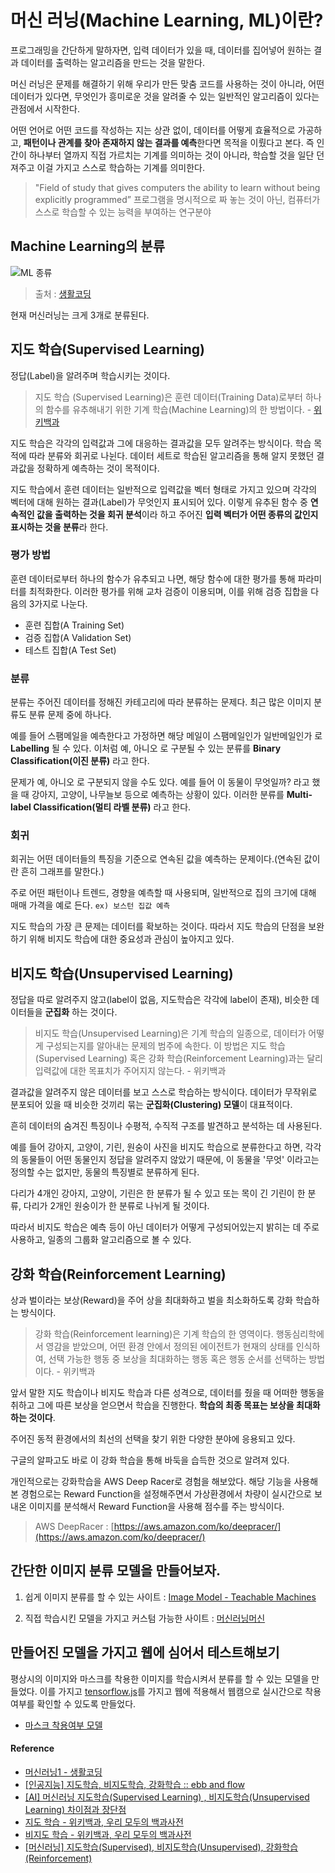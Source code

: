 # 머신 러닝(Machine Learning, ML)이란?

프로그래밍을 간단하게 말하자면, 입력 데이터가 있을 때, 데이터를 집어넣어 원하는 결과 데이터를 출력하는 알고리즘을 만드는 것을 말한다.

머신 러닝은 문제를 해결하기 위해 우리가 만든 맞춤 코드를 사용하는 것이 아니라, 어떤 데이터가 있다면, 무엇인가 흥미로운 것을 알려줄 수 있는 일반적인 알고리즘이 있다는 관점에서 시작한다.

어떤 언어로 어떤 코드를 작성하는 지는 상관 없이, 데이터를 어떻게 효율적으로 가공하고, **패턴이나 관계를 찾아 존재하지 않는 결과를 예측**한다면 목적을 이뤘다고 본다. 즉 인간이 하나부터 열까지 직접 가르치는 기계를 의미하는 것이 아니라, 학습할 것을 일단 던져주고 이걸 가지고 스스로 학습하는 기계를 의미한다.

> "Field of study that gives computers the ability to learn without being explicitly programmed”
프로그램을 명시적으로 짜 놓는 것이 아닌, 컴퓨터가 스스로 학습할 수 있는 능력을 부여하는 연구분야

## Machine Learning의 분류

![ML 종류](https://user-images.githubusercontent.com/24274424/91469635-97729f80-e8ce-11ea-9ee5-264c73e94910.png)


> 출처 : [생활코딩](https://opentutorials.org/course/4548/28934)

현재 머신러닝는 크게 3개로 분류된다.

## 지도 학습(Supervised Learning)

정답(Label)을 알려주며 학습시키는 것이다.

> 지도 학습 (Supervised Learning)은 훈련 데이터(Training Data)로부터 하나의 함수를 유추해내기 위한 기계 학습(Machine Learning)의 한 방법이다. - [위키백과](https://ko.wikipedia.org/wiki/%EC%A7%80%EB%8F%84_%ED%95%99%EC%8A%B5)

지도 학습은 각각의 입력값과 그에 대응하는 결과값을 모두 알려주는 방식이다. 학습 목적에 따라 분류와 회귀로 나뉜다. 데이터 세트로 학습된 알고리즘을 통해 알지 못했던 결과값을 정확하게 예측하는 것이 목적이다.

지도 학습에서 훈련 데이터는 일반적으로 입력값을 벡터 형태로 가지고 있으며 각각의 벡터에 대해 원하는 결과(Label)가 무엇인지 표시되어 있다. 이렇게 유추된 함수 중 **연속적인 값을 출력하는 것을 회귀 분석**이라 하고 주어진 **입력 벡터가 어떤 종류의 값인지 표시하는 것을 분류**라 한다.

### 평가 방법

훈련 데이터로부터 하나의 함수가 유추되고 나면, 해당 함수에 대한 평가를 통해 파라미터를 최적화한다. 이러한 평가를 위해 교차 검증이 이용되며, 이를 위해 검증 집합을 다음의 3가지로 나눈다.

- 훈련 집합(A Training Set)
- 검증 집합(A Validation Set)
- 테스트 집합(A Test Set)

### 분류

분류는 주어진 데이터를 정해진 카테고리에 따라 분류하는 문제다. 최근 많은 이미지 분류도 분류 문제 중에 하나다.

예를 들어 스팸메일을 예측한다고 가정하면 해당 메일이 스팸메일인가 일반메일인가 로 **Labelling** 될 수 있다. 이처럼 예, 아니오 로 구분될 수 있는 분류를 **Binary Classification(이진 분류)** 라고 한다.

문제가 예, 아니오 로 구분되지 않을 수도 있다. 예를 들어 이 동물이 무엇일까? 라고 했을 때 강아지, 고양이, 나무늘보 등으로 예측하는 상황이 있다. 이러한 분류를 **Multi-label Classification(멀티 라벨 분류)** 라고 한다.

### 회귀

회귀는 어떤 데이터들의 특징을 기준으로 연속된 값을 예측하는 문제이다.(연속된 값이란 흔히 그래프를 말한다.)

주로 어떤 패턴이나 트렌드, 경향을 예측할 때 사용되며, 일반적으로 집의 크기에 대해 매매 가격을 예로 든다. `ex) 보스턴 집값 예측`

지도 학습의 가장 큰 문제는 데이터를 확보하는 것이다. 따라서 지도 학습의 단점을 보완하기 위해 비지도 학습에 대한 중요성과 관심이 높아지고 있다.

## 비지도 학습(Unsupervised Learning)

정답을 따로 알려주지 않고(label이 없음, 지도학습은 각각에 label이 존재), 비슷한 데이터들을 **군집화** 하는 것이다.

> 비지도 학습(Unsupervised Learning)은 기계 학습의 일종으로, 데이터가 어떻게 구성되는지를 알아내는 문제의 범주에 속한다. 이 방법은 지도 학습(Supervised Learning) 혹은 강화 학습(Reinforcement Learning)과는 달리 입력값에 대한 목표치가 주어지지 않는다. - 위키백과

결과값을 알려주지 않은 데이터를 보고 스스로 학습하는 방식이다. 데이터가 무작위로 분포되어 있을 때 비슷한 것끼리 묶는 **군집화(Clustering) 모델**이 대표적이다.

흔히 데이터의 숨겨진 특징이나 수평적, 수직적 구조를 발견하고 분석하는 데 사용된다.

예를 들어 강아지, 고양이, 기린, 원숭이 사진을 비지도 학습으로 분류한다고 하면, 각각의 동물들이 어떤 동물인지 정답을 알려주지 않았기 때문에, 이 동물을 '무엇' 이라고는 정의할 수는 없지만, 동물의 특징별로 분류하게 된다.

다리가 4개인 강아지, 고양이, 기린은 한 분류가 될 수 있고 또는 목이 긴 기린이 한 분류, 다리가 2개인 원숭이가 한 분류로 나뉘게 될 것이다.

따라서 비지도 학습은 예측 등이 아닌 데이터가 어떻게 구성되어있는지 밝히는 데 주로 사용하고, 일종의 그룹화 알고리즘으로 볼 수 있다.

## 강화 학습(Reinforcement Learning)

상과 벌이라는 보상(Reward)을 주어 상을 최대화하고 벌을 최소화하도록 강화 학습하는 방식이다.

> 강화 학습(Reinforcement learning)은 기계 학습의 한 영역이다. 행동심리학에서 영감을 받았으며, 어떤 환경 안에서 정의된 에이전트가 현재의 상태를 인식하여, 선택 가능한 행동 중 보상을 최대화하는 행동 혹은 행동 순서를 선택하는 방법이다. - 위키백과

앞서 말한 지도 학습이나 비지도 학습과 다른 성격으로, 데이터를 줬을 때 어떠한 행동을 취하고 그에 따른 보상을 얻으면서 학습을 진행한다. **학습의 최종 목표는 보상을 최대화하는 것이다**.

주어진 동적 환경에서의 최선의 선택을 찾기 위한 다양한 분야에 응용되고 있다. 

구글의 알파고도 바로 이 강화 학습을 통해 바둑을 습득한 것으로 알려져 있다.

개인적으로는 강화학습을 AWS Deep Racer로 경험을 해보았다. 해당 기능을 사용해본 경험으로는 Reward Function을 설정해주면서 가상환경에서 차량이 실시간으로 보내온 이미지를 분석해서 Reward Function을 사용해 점수를 주는 방식이다.

> AWS DeepRacer : [https://aws.amazon.com/ko/deepracer/](https://aws.amazon.com/ko/deepracer/)

## 간단한 이미지 분류 모델을 만들어보자.

1. 쉽게 이미지 분류를 할 수 있는 사이트 : [Image Model - Teachable Machines](https://teachablemachine.withgoogle.com/train/image)

2. 직접 학습시킨 모델을 가지고 커스텀 가능한 사이트 : [머신러닝머신](https://ml-app.yah.ac/)

## 만들어진 모델을 가지고 웹에 심어서 테스트해보기

평상시의 이미지와 마스크를 착용한 이미지를 학습시켜서 분류를 할 수 있는 모델을 만들었다. 이를 가지고 [tensorflow.js](https://www.tensorflow.org/js)를 가지고 웹에 적용해서 웹캠으로 실시간으로 착용여부를 확인할 수 있도록 만들었다.

- [마스크 착용여부 모델](https://seonhyungjo.github.io/tensorflow-2.0-study/%EB%A7%88%EC%8A%A4%ED%81%AC_%EC%B0%A9%EC%9A%A9_%EC%97%AC%EB%B6%80/)

#### Reference

- [머신러닝1 - 생활코딩](https://opentutorials.org/course/4548)
- [[인공지능] 지도학습, 비지도학습, 강화학습 :: ebb and flow](https://ebbnflow.tistory.com/165)
- [[AI] 머신러닝 지도학습(Supervised Learning) , 비지도학습(Unsupervised Learning) 차이점과 장단점](https://wendys.tistory.com/169)
- [지도 학습 - 위키백과, 우리 모두의 백과사전](https://ko.wikipedia.org/wiki/%EC%A7%80%EB%8F%84_%ED%95%99%EC%8A%B5)
- [비지도 학습 - 위키백과, 우리 모두의 백과사전](https://ko.wikipedia.org/wiki/%EB%B9%84%EC%A7%80%EB%8F%84_%ED%95%99%EC%8A%B5)
- [[머신러닝] 지도학습(Supervised), 비지도학습(Unsupervised), 강화학습(Reinforcement)](https://marobiana.tistory.com/155)
